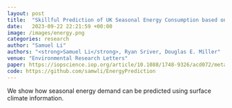 ```yaml
---
layout: post
title:  "Skillful Prediction of UK Seasonal Energy Consumption based on Surface Climate Information"
date:   2023-09-22 22:21:59 +00:00
image: /images/energy.png
categories: research
author: "Samuel Li"
authors: "<strong>Samuel Li</strong>, Ryan Sriver, Douglas E. Miller"
venue: "Environmental Research Letters"
paper: https://iopscience.iop.org/article/10.1088/1748-9326/acd072/meta
code: https://github.com/samwli/EnergyPrediction
---
```

We show how seasonal energy demand can be predicted using surface climate information.